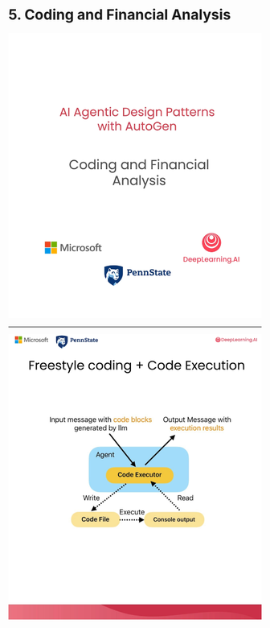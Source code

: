 # 5. Coding and Financial Analysis

![](Slides/videoframe_780.png)

---

![](Slides/videoframe_71257.png)

